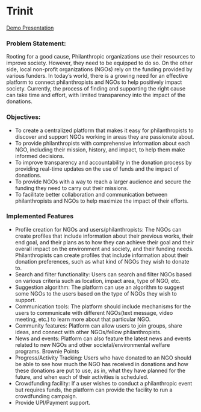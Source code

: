 # Trinit

[Demo Presentation](https://drive.google.com/file/d/1nvTHWSutsTIcWnkJWeb3zktU-gUmKPX8/view?usp=sharing) 

### Problem Statement:
Rooting for a good cause, Philanthropic organizations use their resources to improve society. However, they need to be equipped to do so. On the other side, local non-profit organizations (NGOs) rely on the funding provided by various funders. In today’s world, there is a growing need for an effective platform to connect philanthropists and NGOs to help positively impact society. Currently, the process of finding and supporting the right cause can take time and effort, with limited transparency into the impact of the donations. 

### Objectives: 
* To create a centralized platform that makes it easy for philanthropists to discover and support NGOs working in areas they are passionate about. 
* To provide philanthropists with comprehensive information about each NGO, including their mission, history, and impact, to help them make informed decisions. 
* To improve transparency and accountability in the donation process by providing real-time updates on the use of funds and the impact of donations. 
* To provide NGOs with a way to reach a larger audience and secure the funding they need to carry out their missions. 
* To facilitate better collaboration and communication between philanthropists and NGOs to help maximize the impact of their efforts. 

### Implemented Features 
* Profile creation for NGOs and users/philanthropists: The NGOs can create profiles that include information about their previous works, their end goal, and their plans as to how they can achieve their goal and their overall impact on the environment and society, and their funding needs. Philanthropists can create
profiles that include information about their donation preferences, such as what kind of NGOs they wish to donate to. 
* Search and filter functionality: Users can search and filter NGOs based on various criteria such as location, impact area, type of NGO, etc. 
* Suggestion algorithm: The platform can use an algorithm to suggest some NGOs to the users based on the type of NGOs they wish to support. 
* Communication tools: The platform should include mechanisms for the users to communicate with different NGOs(text message, video meeting, etc.) to learn more about that particular NGO. 
* Community features: Platform can allow users to join groups, share ideas, and connect with other NGOs/fellow philanthropists. 
* News and events: Platform can also feature the latest news and events related to new NGOs and other societal/environmental welfare programs. 
Brownie Points 
* Progress/Activity Tracking: Users who have donated to an NGO should be able to see how much the NGO has received in donations and how these donations are put to use, as in, what they have planned for the future, and when each of their activities is scheduled. 
* Crowdfunding facility: If a user wishes to conduct a philanthropic event but requires funds, the platform can provide the facility to run a crowdfunding campaign. 
* Provide UPI/Payment support.

